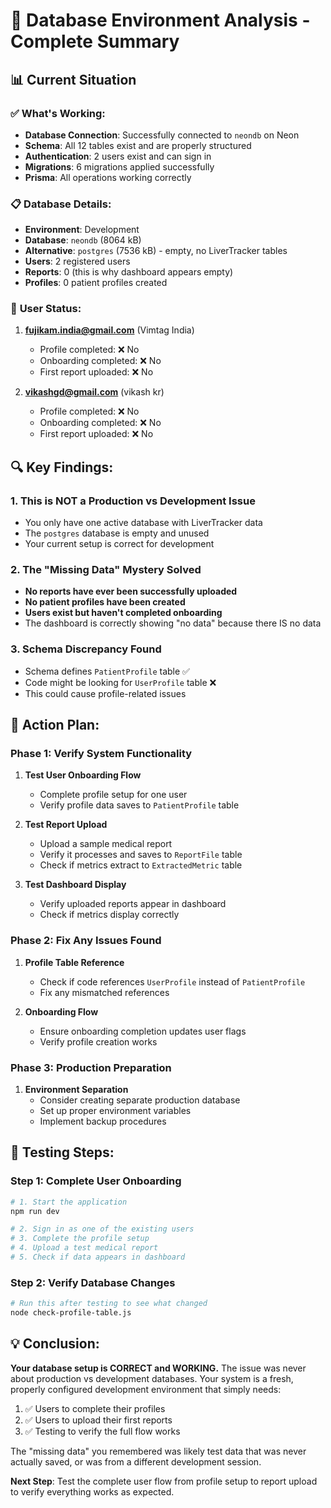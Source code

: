 # 🎯 Database Environment Analysis - Complete Summary

## 📊 Current Situation

### ✅ **What's Working:**
- **Database Connection**: Successfully connected to `neondb` on Neon
- **Schema**: All 12 tables exist and are properly structured
- **Authentication**: 2 users exist and can sign in
- **Migrations**: 6 migrations applied successfully
- **Prisma**: All operations working correctly

### 📋 **Database Details:**
- **Environment**: Development
- **Database**: `neondb` (8064 kB)
- **Alternative**: `postgres` (7536 kB) - empty, no LiverTracker tables
- **Users**: 2 registered users
- **Reports**: 0 (this is why dashboard appears empty)
- **Profiles**: 0 patient profiles created

### 👥 **User Status:**
1. **fujikam.india@gmail.com** (Vimtag India)
   - Profile completed: ❌ No
   - Onboarding completed: ❌ No  
   - First report uploaded: ❌ No

2. **vikashgd@gmail.com** (vikash kr)
   - Profile completed: ❌ No
   - Onboarding completed: ❌ No
   - First report uploaded: ❌ No

## 🔍 **Key Findings:**

### 1. **This is NOT a Production vs Development Issue**
- You only have one active database with LiverTracker data
- The `postgres` database is empty and unused
- Your current setup is correct for development

### 2. **The "Missing Data" Mystery Solved**
- **No reports have ever been successfully uploaded**
- **No patient profiles have been created**
- **Users exist but haven't completed onboarding**
- The dashboard is correctly showing "no data" because there IS no data

### 3. **Schema Discrepancy Found**
- Schema defines `PatientProfile` table ✅
- Code might be looking for `UserProfile` table ❌
- This could cause profile-related issues

## 🚀 **Action Plan:**

### **Phase 1: Verify System Functionality**
1. **Test User Onboarding Flow**
   - Complete profile setup for one user
   - Verify profile data saves to `PatientProfile` table

2. **Test Report Upload**
   - Upload a sample medical report
   - Verify it processes and saves to `ReportFile` table
   - Check if metrics extract to `ExtractedMetric` table

3. **Test Dashboard Display**
   - Verify uploaded reports appear in dashboard
   - Check if metrics display correctly

### **Phase 2: Fix Any Issues Found**
1. **Profile Table Reference**
   - Check if code references `UserProfile` instead of `PatientProfile`
   - Fix any mismatched references

2. **Onboarding Flow**
   - Ensure onboarding completion updates user flags
   - Verify profile creation works

### **Phase 3: Production Preparation**
1. **Environment Separation**
   - Consider creating separate production database
   - Set up proper environment variables
   - Implement backup procedures

## 🧪 **Testing Steps:**

### **Step 1: Complete User Onboarding**
```bash
# 1. Start the application
npm run dev

# 2. Sign in as one of the existing users
# 3. Complete the profile setup
# 4. Upload a test medical report
# 5. Check if data appears in dashboard
```

### **Step 2: Verify Database Changes**
```bash
# Run this after testing to see what changed
node check-profile-table.js
```

## 💡 **Conclusion:**

**Your database setup is CORRECT and WORKING.** The issue was never about production vs development databases. Your system is a fresh, properly configured development environment that simply needs:

1. ✅ Users to complete their profiles
2. ✅ Users to upload their first reports  
3. ✅ Testing to verify the full flow works

The "missing data" you remembered was likely test data that was never actually saved, or was from a different development session.

**Next Step**: Test the complete user flow from profile setup to report upload to verify everything works as expected.